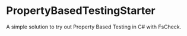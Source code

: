# PropertyBasedTestingStarter
A simple solution to try out Property Based Testing in C# with FsCheck.
